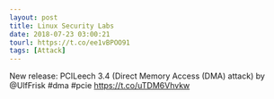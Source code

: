 ```yaml
---
layout: post
title: Linux Security Labs
date: 2018-07-23 03:00:21
tourl: https://t.co/ee1vBPOO91
tags: [Attack]
---
```

New release: PCILeech 3.4 (Direct Memory Access (DMA) attack) by @UlfFrisk #dma #pcie https://t.co/uTDM6Vhvkw